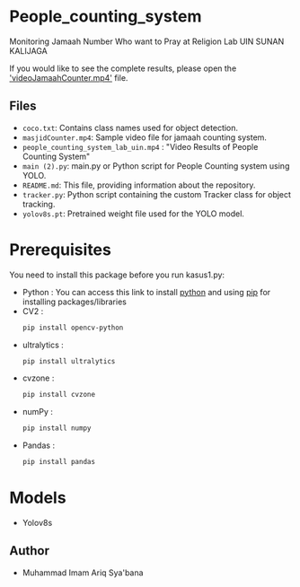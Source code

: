 # People_counting_system
Monitoring Jamaah Number Who want to Pray at Religion Lab UIN SUNAN KALIJAGA

If you would like to see the complete results, please open the ['videoJamaahCounter.mp4'](https://youtu.be/GjlRcNkxess?si=t7BvERmaeV8rHJ05) file.

## Files
- `coco.txt`: Contains class names used for object detection.
- `masjidCounter.mp4`: Sample video file for jamaah counting system.
- `people_counting_system_lab_uin.mp4` : "Video Results of People Counting System"
- `main (2).py`: main.py or Python script for People Counting system using YOLO.
- `README.md`: This file, providing information about the repository.
- `tracker.py`: Python script containing the custom Tracker class for object tracking.
- `yolov8s.pt`: Pretrained weight file used for the YOLO model.
  
# Prerequisites
You need to install this package before you run kasus1.py:
* Python : You can access this link to install [python](https://www.python.org/downloads/) and using [pip](https://pypi.org/project/pip/) for installing  packages/libraries
* CV2 : 
  ```bash
  pip install opencv-python
* ultralytics :
  ```bash
  pip install ultralytics
* cvzone : 
  ```bash
  pip install cvzone
* numPy : 
  ```bash
  pip install numpy
* Pandas : 
  ```bash
  pip install pandas

# Models
* Yolov8s

## Author
- Muhammad Imam Ariq Sya'bana
